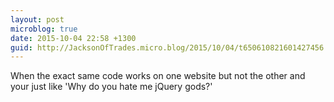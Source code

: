 ```yaml
---
layout: post
microblog: true
date: 2015-10-04 22:58 +1300
guid: http://JacksonOfTrades.micro.blog/2015/10/04/t650610821601427456.html
---
```

When the exact same code works on one website but not the other and your just like 'Why do you hate me jQuery gods?'
